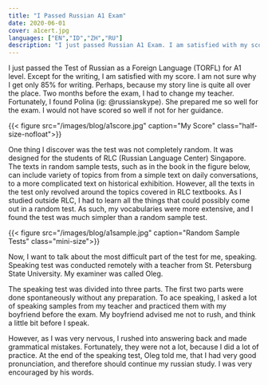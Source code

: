 ```yaml
---
title: "I Passed Russian A1 Exam"
date: 2020-06-01
cover: a1cert.jpg
languages: ["EN","ID","ZH","RU"]
description: "I just passed Russian A1 Exam. I am satisfied with my score. Two months before the exam..."
---
```


I just passed the Test of Russian as a Foreign Language (TORFL) for A1 level. 
Except for the writing, I am satisfied with my score. I am not sure why I get only 85% for writing. 
Perhaps, because my story line is quite all over the place. 
Two months before the exam, I had to change my teacher. Fortunately, I found Polina (ig: @russianskype). 
She prepared me so well for the exam. I would not have scored so well if not for her guidance. 

{{< figure src="/images/blog/a1score.jpg" caption="My Score" class="half-size-nofloat">}}

One thing I discover was the test was not completely random. 
It was designed for the students of RLC (Russian Language Center) Singapore.
The texts in random sample tests, such as in the book in the figure below, can include variety of topics from 
from a simple text on daily conversations, to a more complicated text on historical exhibition. However, 
all the texts in the test only revolved around the topics covered in RLC textbooks. 
As I studied outside RLC, I had to learn all the things that could possibly come out in a random test. 
As such, my vocabularies were more extensive, 
and I found the test was much simpler than a random sample test. 

{{< figure src="/images/blog/a1sample.jpg" caption="Random Sample Tests" class="mini-size">}}

Now, I want to talk about the most difficult part of the test for me, speaking. 
Speaking test was conducted remotely with a teacher from St. Petersburg State University. 
My examiner was called Oleg. 

The speaking test was divided into three parts. The first two parts were done spontaneously 
without any preparation. 
To ace speaking, I asked a lot of speaking samples from my teacher and practiced them with 
my boyfriend before the exam. My boyfriend advised me not to rush, 
and think a little bit before I speak. 

However, as I was very nervous, I rushed into answering back and made grammatical mistakes. Fortunately, 
they were not a lot, because I did a lot of practice. 
At the end of the speaking test, Oleg told me, that I had very good 
pronunciation, and therefore should continue my russian study. I was very encouraged by his words. 





 
